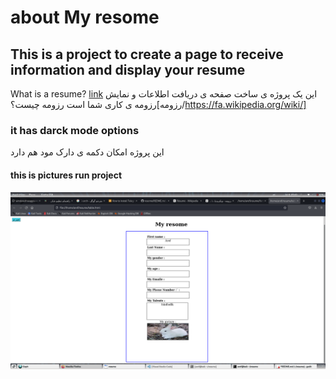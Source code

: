 #  about My resome
## This is a project to create a page to receive information and display your resume
 What is a resume? [link](https://en.wikipedia.org/wiki/R%C3%A9sum%C3%A9)
 این یک پروژه  ی ساخت  صفحه ی  دریافت اطلاعات و نمایش رزومه ی کاری شما است
 رزومه چیست؟[رزومه/https://fa.wikipedia.org/wiki/]
 
### it has darck mode options
این پروژه امکان دکمه ی دارک مود هم دارد 
#### this is pictures run project

![Resume](img/resume.png)
